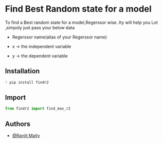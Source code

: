
# Find Best Random state  for a model

To find a  Best random state for a model,Regerssor wise .Ity will help you Lot ,simpoly just pass your  below data
- Regerssor name(alias of your Regerssor name)

- x -> the independent variable

- y -> the dependent variable


## Installation
```python
! pip install findr2
```

## Import
```python
from findr2 import find_max_r2
```
## Authors

- [@Ranjit Maity](https://github.com/RanjitM007)

